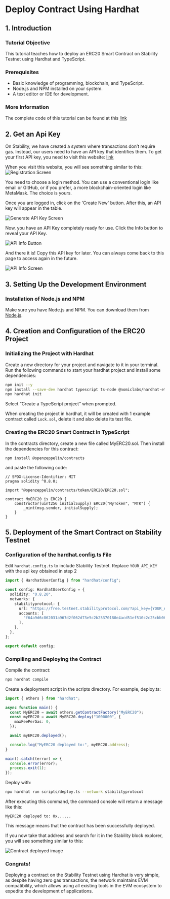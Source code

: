 # Deploy Contract Using Hardhat

## 1. Introduction

### Tutorial Objective

This tutorial teaches how to deploy an ERC20 Smart Contract on Stability Testnet using Hardhat and TypeScript.

### Prerequisites

- Basic knowledge of programming, blockchain, and TypeScript.
- Node.js and NPM installed on your system.
- A text editor or IDE for development.

### More Information

The complete code of this tutorial can be found at this [link](https://github.com/stabilityprotocol/tutorials/tree/main/deploy-using-hardhat)

## 2. Get an Api Key

On Stability, we have created a system where transactions don’t require gas. Instead, our users need to have an API key that identifies them. To get your first API key, you need to visit this website: [link](https://account.stabilityprotocol.com/zgt)

When you visit this website, you will see something similar to this:
![Registration Screen](../../../../static/img/connect.png)

You need to choose a login method. You can use a conventional login like email or GitHub, or if you prefer, a more blockchain-oriented login like MetaMask. The choice is yours.

Once you are logged in, click on the 'Create New' button. After this, an API key will appear in the table.

![Generate API Key Screen](../../../../static/img/createapi.png)

Now, you have an API Key completely ready for use. Click the Info button to reveal your API Key.

![API Info Button](../../../../static/img/infobuttonwitharrow.png)

And there it is! Copy this API key for later. You can always come back to this page to access again in the future.

![API Info Screen](../../../../static/img/apikeyinfo.png)

## 3. Setting Up the Development Environment

### Installation of Node.js and NPM

Make sure you have Node.js and NPM. You can download them from [Node.js](https://nodejs.org/).

## 4. Creation and Configuration of the ERC20 Project

### Initializing the Project with Hardhat

Create a new directory for your project and navigate to it in your terminal. Run the following commands to start your hardhat project and install some dependencies:

```bash
npm init --y
npm install --save-dev hardhat typescript ts-node @nomiclabs/hardhat-ethers ethers @nomicfoundation/hardhat-toolbox hardhat-dependency-compiler
npx hardhat init
```

Select “Create a TypeScript project” when prompted.

When creating the project in hardhat, it will be created with 1 example contract called `Lock.sol`, delete it and also delete its test file.

### Creating the ERC20 Smart Contract in TypeScript

In the contracts directory, create a new file called MyERC20.sol. Then install the dependencies for this contract:

```
npm install @openzeppelin/contracts
```

and paste the following code:

```
// SPDX-License-Identifier: MIT
pragma solidity ^0.8.0;

import "@openzeppelin/contracts/token/ERC20/ERC20.sol";

contract MyERC20 is ERC20 {
    constructor(uint256 initialSupply) ERC20("MyToken", "MTK") {
        _mint(msg.sender, initialSupply);
    }
}
```

## 5. Deployment of the Smart Contract on Stability Testnet

### Configuration of the hardhat.config.ts File

Edit `hardhat.config.ts` to include Stability Testnet. Replace `YOUR_API_KEY` with the api key obtained in step 2

```ts
import { HardhatUserConfig } from "hardhat/config";

const config: HardhatUserConfig = {
  solidity: "0.8.20",
  networks: {
    stabilityprotocol: {
      url: "https://free.testnet.stabilityprotocol.com/?api_key={YOUR_API_KEY}",
      accounts: [
        "f64a9d6c862031a967d2f062d73e5c2b25370180e4acd51ef510c2c25cbb0682", // Replace this for your private key. This is a random private key for tutorial purposes
      ],
    },
  },
};

export default config;
```

### Compiling and Deploying the Contract

Compile the contract:

```bash
npx hardhat compile
```

Create a deployment script in the scripts directory. For example, deploy.ts:

```ts
import { ethers } from "hardhat";

async function main() {
  const MyERC20 = await ethers.getContractFactory("MyERC20");
  const myERC20 = await MyERC20.deploy("1000000", {
    maxFeePerGas: 0,
  });

  await myERC20.deployed();

  console.log("MyERC20 deployed to:", myERC20.address);
}

main().catch((error) => {
  console.error(error);
  process.exit(1);
});
```

Deploy with:

```bash
npx hardhat run scripts/deploy.ts --network stabilityprotocol
```

After executing this command, the command console will return a message like this:

```
MyERC20 deployed to: 0x......
```

This message means that the contract has been successfully deployed.

If you now take that address and search for it in the Stability block explorer, you will see something similar to this:

![Contract deployed image](contract_deployed_image.png)

### Congrats!

Deploying a contract on the Stability Testnet using Hardhat is very simple, as despite having zero gas transactions, the network maintains EVM compatibility, which allows using all existing tools in the EVM ecosystem to expedite the development of applications.
